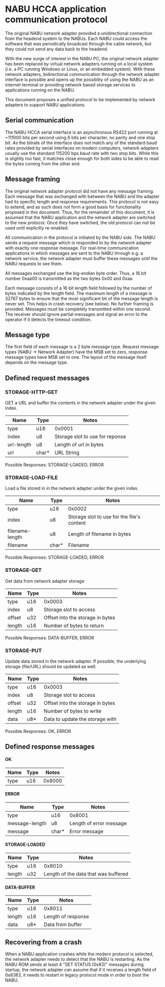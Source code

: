 # NABU HCCA application communication protocol

The original NABU network adapter provided a unidirectional connection
from the headend system to the NABUs.  Each NABU could access the
software that was periodically broadcast through the cable network,
but they could not send any data back to the headend.

With the new surge of interest in the NABU PC, the original network
adapter has been replaced by virtual network adapters running on a
local system (i.e. a PC running Windows or Linux, or an embedded
system).  With these network adapters, bidirectional communication
through the network adapter interface is possible and opens up the
possiblity of using the NABU as an internet terminal or providing
network based storage services to applications running on the NABU.

This document proposes a unified protocol to be implemented by network
adapters to support NABU applications.

## Serial communication

The NABU HCCA serial interface is an asynchronous RS422 port running
at ~111000 bits per second using 8 bits per character, no parity and
one stop bit.  As the bitrate of the interface does not match any of
the standard baud rates provided by serial interfaces on modern
computers, network adapters usually use the standard 115200 bps baud
rate with two stop bits.  While this is slightly too fast, it matches
close enough for both sides to be able to read the bytes coming from
the other end.

## Message framing

The original network adapter protocol did not have any message
framing.  Each message that was exchanged with between the NABU and
the adapter had its specific length and response requirements.  This
protocol is not easy to extend, and as such does not form a good basis
for functionality proposed in this document.  Thus, for the remainder
of this document, it is assumed that the NABU application and the
network adapter are switched to the new protocol.  Once they have
switched, the old protocol can not be used until explicitly
re-enabled.

All communication in the protocol is initiated by the NABU side.  The
NABU sends a request message which is responded to by the network
adapter with exactly one response message.  For real-time
communication applications in which messages are sent to the NABU
through e.g. a network service, the network adapter must buffer these
messages until the NABU requests to see them.

All messages exchanged use the big-endian byte order.  Thus, a 16 bit
number 0xaa00 is transmitted as the two bytes 0x00 and 0xaa.

Each message consists of a 16 bit length field followed by the number
of bytes indicated by the length field.  The maximum length of a
message is 32767 bytes to ensure that the most significant bit of the
message length is never set.  This helps in crash recovery (see
below).  No further framing is provided.  Messages must be completely
transmitted within one second.  The receiver should ignore partial
messages and signal an error to the operator if it detects the timeout
condition.

## Message type

The first field of each message is a 2 byte message type.  Request
message types (NABU -> Network Adapter) have the MSB set to zero,
response message types have MSB set to one.  The layout of the message
itself depends on the message type.

## Defined request messages

### STORAGE-HTTP-GET

GET a URL and buffer the contents in the network adapter under the
given index.

Name | Type | Notes
-----|------|------
type | u16 | 0x0001
index | u8 | Storage slot to use for reponse
url-length | u8 | Length of url in bytes
url | char* | URL String

Possible Responses: STORAGE-LOADED, ERROR

### STORAGE-LOAD-FILE

Load a file stored in in the network adapter under the given index.

Name | Type | Notes
-----|------|------
type | u16 | 0x0002
index | u8 | Storage slot to use for the file's content
filename-length | u8 | Length of filename in bytes
filename | char* | Filename

Possible Responses: STORAGE-LOADED, ERROR

### STORAGE-GET

Get data from network adapter storage

Name | Type | Notes
-----|------|------
type | u16 | 0x0003
index | u8 | Storage slot to access
offset | u32 | Offset into the storage in bytes
length | u16 | Number of bytes to return

Possible Responses: DATA-BUFFER, ERROR

### STORAGE-PUT

Update data stored in the network adapter.  If possible, the
underlying storage (file/URL) should be updated as well.

Name | Type | Notes
-----|------|------
type | u16 | 0x0003
index | u8 | Storage slot to access
offset | u32 | Offset into the storage in bytes
length | u16 | Number of bytes to write
data | u8* | Data to update the storage with

Possible Responses: OK, ERROR

## Defined response messages

#### OK

Name | Type | Notes
-----|------|------
type | u16 | 0x8000

#### ERROR

Name | Type | Notes
-----|------|------
type | u16 | 0x8001
message-length | u8 | Length of error message
message | char* | Error message

#### STORAGE-LOADED

Name | Type | Notes
-----|------|------
type | u16 | 0x8010
length | u32 | Length of the data that was buffered

#### DATA-BUFFER

Name | Type | Notes
-----|------|------
type | u16 | 0x8011
length | u16 | Length of response
data | u8* | Data from buffer

## Recovering from a crash

When a NABU application crashes while the modern protocol is selected,
the network adapter needs to detect that the NABU is restarting.  As
the NABU ROM sends at least 4 "SET STATUS (0x83)" messages during
startup, the network adapter can assume that if it receives a length
field of 0x8383, it needs to restart in legacy protocol mode in order
to boot the NABU.
